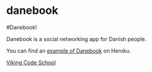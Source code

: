 danebook
========

#Danebook!

Danebook is a social networking app for Danish people.

You can find an [example of Danebook](https://protected-atoll-8334.herokuapp.com/) on Heroku.

[Viking Code School](http://vikingcodeschool.com)
